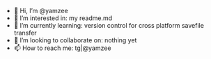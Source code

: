 - 👋 Hi, I’m @yamzee
- 👀 I’m interested in: my readme.md
- 🌱 I’m currently learning: version control for cross platform savefile transfer
- 💞️ I’m looking to collaborate on: nothing yet
- 📫 How to reach me: tg|@yamzee

<!---
yamzee is ✨ special ✨ because they have a dumb github))
--->
